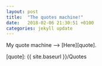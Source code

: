 ```yaml
---
layout: post
title:  "The quotes machine!"
date:   2018-02-06 21:30:51 +0100
categories: jekyll update
---
```


My quote machine --> [Here][quote].

[quote]: {{ site.baseurl }}/Quotes
